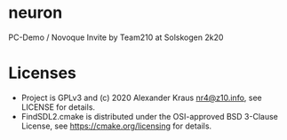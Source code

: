 # neuron
PC-Demo / Novoque Invite by Team210 at Solskogen 2k20

# Licenses
* Project is GPLv3 and (c) 2020 Alexander Kraus <nr4@z10.info>, see LICENSE for details.
* FindSDL2.cmake is distributed under the OSI-approved BSD 3-Clause License, see https://cmake.org/licensing for details.
